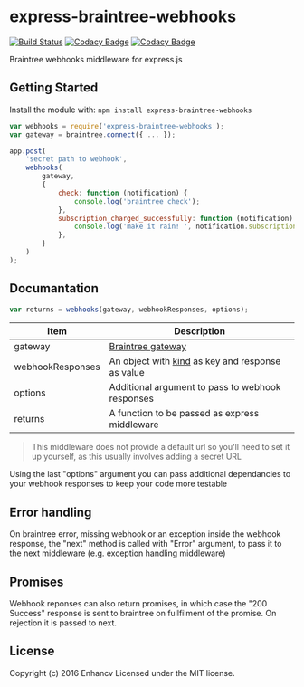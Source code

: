 # express-braintree-webhooks
[![Build Status](https://secure.travis-ci.org/enhancv/express-braintree-webhooks.png?branch=master)](http://travis-ci.org/enhancv/express-braintree-webhooks)
[![Codacy Badge](https://api.codacy.com/project/badge/grade/51878932d920453d87bd1e8600595542)](https://www.codacy.com/app/ivank/express-braintree-webhooks)
[![Codacy Badge](https://api.codacy.com/project/badge/coverage/51878932d920453d87bd1e8600595542)](https://www.codacy.com/app/ivank/express-braintree-webhooks)

Braintree webhooks middleware for express.js

## Getting Started
Install the module with: `npm install express-braintree-webhooks`

```javascript
var webhooks = require('express-braintree-webhooks');
var gateway = braintree.connect({ ... });

app.post(
    'secret path to webhook',
    webhooks(
        gateway,
        {
            check: function (notification) {
                console.log('braintree check');
            },
            subscription_charged_successfully: function (notification) {
                console.log('make it rain! ', notification.subscription.id);
            },
        }
    )
);
```

## Documantation

```javascript
var returns = webhooks(gateway, webhookResponses, options);
```

| Item             | Description                                           |
| -----------------|-------------------------------------------------------|
| gateway          | [Braintree gateway][1]                                |
| webhookResponses | An object with [kind][2] as key and response as value |
| options          | Additional argument to pass to webhook responses      |
| returns          | A function to be passed as express middleware         |

[1]: https://github.com/braintree/braintree_node
[2]: https://developers.braintreepayments.com/reference/general/webhooks/overview

> This middleware does not provide a default url so you'll need to set it up yourself, as this usually involves adding a secret URL

Using the last "options" argument you can pass additional dependancies to your webhook responses to keep your code more testable

## Error handling

On braintree error, missing webhook or an exception inside the webhook response, the "next" method is called with "Error" argument, to pass it to the next middleware (e.g. exception handling middleware)

## Promises

Webhook reponses can also return promises, in which case the "200 Success" response is sent to braintree on fullfilment of the promise. On rejection it is passed to next.


## License
Copyright (c) 2016 Enhancv
Licensed under the MIT license.
